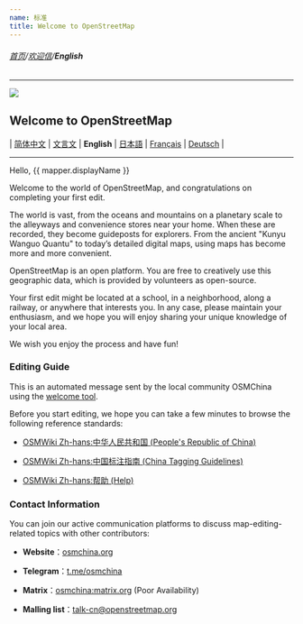 ```yaml
---
name: 标准
title: Welcome to OpenStreetMap
---
```


###### [首页](../../../README.md)/[欢迎信](../welcome_letter.md)/**English**

<hr/>

![](https://osmchina.oss-accelerate.aliyuncs.com/static/probe.homepage.pages.welcome.default.en.jpg)

## Welcome to OpenStreetMap

| [简体中文](https://osmchina.org/pages/welcome/default/zh-Hans.html) | [文言文](https://osmchina.org/pages/welcome/default/zh-classical.html) | **English** | [日本語](https://osmchina.org/pages/welcome/default/ja.html) | [Français](https://osmchina.org/pages/welcome/default/fr.html) | [Deutsch](https://osmchina.org/pages/welcome/default/de.html) |

<hr/>

Hello, {{ mapper.displayName }}

Welcome to the world of OpenStreetMap, and congratulations on completing your first edit.

The world is vast, from the oceans and mountains on a planetary scale to the alleyways and convenience stores near your home. When these are recorded, they become guideposts for explorers. From the ancient "Kunyu Wanguo Quantu" to today’s detailed digital maps, using maps has become more and more convenient.

OpenStreetMap is an open platform. You are free to creatively use this geographic data, which is provided by volunteers as open-source.

Your first edit might be located at a school, in a neighborhood, along a railway, or anywhere that interests you. In any case, please maintain your enthusiasm, and we hope you will enjoy sharing your unique knowledge of your local area.

We wish you enjoy the process and have fun!

### Editing Guide

This is an automated message sent by the local community OSMChina using the [welcome tool](https://welcome.osm.be/).

Before you start editing, we hope you can take a few minutes to browse the following reference standards:

* [OSMWiki Zh-hans:中华人民共和国 (People's Republic of China)](https://wiki.openstreetmap.org/wiki/Zh-hans:%E4%B8%AD%E5%8D%8E%E4%BA%BA%E6%B0%91%E5%85%B1%E5%92%8C%E5%9B%BD)

* [OSMWiki Zh-hans:中国标注指南 (China Tagging Guidelines)](https://wiki.openstreetmap.org/wiki/Zh-hans:%E4%B8%AD%E5%9B%BD%E6%A0%87%E6%B3%A8%E6%8C%87%E5%8D%97)

* [OSMWiki Zh-hans:帮助 (Help)](https://wiki.openstreetmap.org/wiki/Zh-hans:%E5%B8%AE%E5%8A%A9)

### Contact Information

You can join our active communication platforms to discuss map-editing-related topics with other contributors:

* **Website**：[osmchina.org](https://osmchina.org)

* **Telegram**：[t.me/osmchina](https://t.me/osmchina)

* **Matrix**：[osmchina:matrix.org](https://matrix.to/#/#osmchina:matrix.org) (Poor Availability)

* **Malling list**：[talk-cn@openstreetmap.org](mailto:talk-cn@openstreetmap.org)
